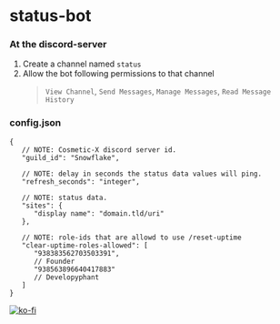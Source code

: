 ﻿# status-bot

### At the discord-server

1. Create a channel named `status`
2. Allow the bot following permissions to that channel
   > `View Channel`, `Send Messages`, `Manage Messages`, `Read Message History`

### config.json

```json5
{
   // NOTE: Cosmetic-X discord server id.
   "guild_id": "Snowflake",

   // NOTE: delay in seconds the status data values will ping.
   "refresh_seconds": "integer",

   // NOTE: status data.
   "sites": {
      "display name": "domain.tld/uri"
   },

   // NOTE: role-ids that are allowd to use /reset-uptime
   "clear-uptime-roles-allowed": [
      "938383562703503391",
      // Founder
      "938563896640417883"
      // Developyphant
   ]
}
```

[![ko-fi](https://ko-fi.com/img/githubbutton_sm.svg)](https://ko-fi.com/cosmeticx)

